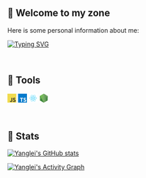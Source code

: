 ## 🚀 Welcome to my zone

Here is some personal information about me:  

[![Typing SVG](https://readme-typing-svg.herokuapp.com?font=Arial&size=18&color=79EDB5&height=50&lines=%F0%9F%91%8B+Hi%2C+I%E2%80%99m+%E6%9D%A8%E5%90%8C%E5%AD%A6;%F0%9F%94%AD+I'm+currently+working+in+WuHan;%F0%9F%8C%B1+I%E2%80%99m+currently+learning+%26%26+using+React;%F0%9F%93%AB+How+to+reach+me%3A+yl.code%40qq.com)](https://github.com/yl-code)  

<!--
👋 Hi, I’m 杨同学  
🔭 I'm currently working in WuHan  
🌱 I’m currently learning && using React  
📫 How to reach me: yl.code@qq.com
-->
<br/>

<!---
yl-code/yl-code is a ✨ special ✨ repository because its `README.md` (this file) appears on your GitHub profile.
You can click the Preview link to take a look at your changes.
--->

## 🔫 Tools
<code><img height="20" src="https://raw.githubusercontent.com/github/explore/80688e429a7d4ef2fca1e82350fe8e3517d3494d/topics/javascript/javascript.png"></code>
<code><img height="20" src="https://raw.githubusercontent.com/github/explore/80688e429a7d4ef2fca1e82350fe8e3517d3494d/topics/typescript/typescript.png"></code>
<code><img height="20" src="https://raw.githubusercontent.com/github/explore/80688e429a7d4ef2fca1e82350fe8e3517d3494d/topics/react/react.png"></code>
<code><img height="20" src="https://raw.githubusercontent.com/github/explore/80688e429a7d4ef2fca1e82350fe8e3517d3494d/topics/nodejs/nodejs.png"></code>  
<!-- <code><img height="20" src="https://nextjs.org/static/favicon/favicon-32x32.png"></code> -->
<br/>

## 🌴 Stats

<!-- [![Yanglei's Top Langs](https://github-readme-stats.vercel.app/api/top-langs/?username=yl-code&layout=compact&card_width=445)](https://github.com/yl-code) -->

[![Yanglei's GitHub stats](https://github-readme-stats.vercel.app/api?username=yl-code&card_width=400&include_all_commits=false&count_private=true&show_icons=true&theme=cobalt)](https://github.com/yl-code)

[![Yanglei's Activity Graph](https://activity-graph.herokuapp.com/graph?username=yl-code&theme=dracula)](https://github.com/yl-code)
